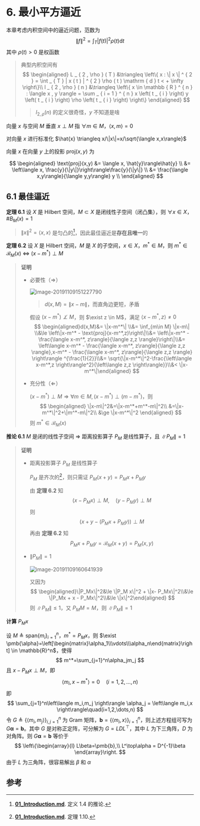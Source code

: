 # 6. 最小平方逼近

本章考虑内积空间中的逼近问题，范数为
$$
\|f\|^2=\int_T |f(t)|^2\rho(t)\mathrm{d}t
$$
其中 $\rho(t)>0$ 是权函数

> 典型内积空间有
> $$
> \begin{aligned}
> L _ { 2 , \rho } ( T ) &\triangleq \left\{ x : \| x \| ^ { 2 } = \int _ { T } | x ( t ) | ^ { 2 } \rho ( t ) \mathrm { d } t < + \infty \right\}\\
> l _ { 2 , \rho } ( n ) &\triangleq \left\{ x \in \mathbb { R } ^ { n } : \langle x , y \rangle = \sum _ { i = 1 } ^ { n } x \left( t _ { i } \right) y \left( t _ { i } \right) \rho \left( t _ { i } \right) \right\}
> \end{aligned}
> $$
> 
> > $l_{2,\rho}(n)$ 的定义很奇怪，$y$ 不知道是啥

向量 $x$ 与空间 $M$ 垂直 $x\perp M$ 指 $\forall m \in M$，$\langle x,m\rangle = 0$ 

对向量 $x$ 进行标准化 $\hat{x} \triangleq x/\|x\|=x/\sqrt{\langle x,x\rangle}$ 

向量 $x$ 在向量 $y$ 上的投影 $\text{proj}(x,y)$ 为

$$
\begin{aligned}
\text{proj}(x,y)
&= \langle x, \hat{y}\rangle\hat{y} \\
&= \left\langle x, \frac{y}{\|y\|}\right\rangle\frac{y}{\|y\|} \\
&= \frac{\langle x,y\rangle}{\langle y,y\rangle} y \\
\end{aligned}
$$

## 6.1 最佳逼近

**定理 6.1** 设 $X$ 是 Hilbert 空间，$M\subset X$ 是闭线性子空间（闭凸集），则 $\forall x \in X$，$\#B_M(x)=1$ 

> $\|x\|^2=\langle x,x \rangle$ 是匀凸的[^定义 1.4 的推论]，因此最佳逼近是**存在且唯一**的

**定理 6.2** 设 $X$ 是 Hilbert 空间，$M$ 是 $X$ 的子空间，$x\in X$，$m^*\in M$，则 $m^*\in \mathcal{B}_M(x)$ $\Leftrightarrow$ $(x-m^*)\perp M$ 

> **证明** 
>
> - 必要性（$\Rightarrow$）
>
>   ![image-20191109151227790](assets/image-20191109151227790.jpg)
>
>   > $d(x,M)=\|x-m\|$，而直角边更短，矛盾
>
>   假设 $(x-m^*)\not\perp M$，则 $\exist z \in M$，满足 $\left\langle x-m^*,z \right\rangle \neq 0$ 
>   $$
>   \begin{aligned}d(x,M)&= \|x-m^*\| \\&= \inf_{m\in M} \|x-m\| \\&\le \left\|x-m^* - \text{proj}(x-m^*,z)\right\|\\&= \left\|x-m^* - \frac{\langle x-m^*, z\rangle}{\langle z,z \rangle}\right\|\\&= \left\langle x-m^* - \frac{\langle x-m^*, z\rangle}{\langle z,z \rangle},x-m^* - \frac{\langle x-m^*, z\rangle}{\langle z,z \rangle} \right\rangle ^{\frac{1}{2}}\\&= \sqrt{\|x-m^*\|^2-\frac{\left\langle x-m^*,z \right\rangle^2}{\left\langle z,z \right\rangle}}\\&< \|x-m^*\|\end{aligned}
>   $$
>
> - 充分性（$\Leftarrow$）
>
>   $(x-m^*)\perp M \Rightarrow \forall m \in M,(x-m^*)\perp (m-m^*)$，则
>   $$
>   \begin{aligned}
>   \|x-m\|^2&=\|x-m^*+m^*-m\|^2\\
>   &=\|x-m^*\|^2+\|m^*-m\|^2\\
>   &\ge \|x-m^*\|^2
>   \end{aligned}
>   $$
>   则 $m^* \in \mathcal{B}_M(x)$ 
>

**推论 6.1** $M$ 是闭的线性子空间 $\Rightarrow$ 距离投影算子 $P_M$ 是线性算子，且 $\|P_M\|=1$ 

> **证明** 
>
> - 距离投影算子 $P_M$ 是线性算子
>
>   $P_M$ 是齐次的[^定理 1.10]，则只需证 $P_M(x+y)=P_Mx+P_My$ 
>
>   由 **定理 6.2** 知
>   $$
>   (x-P_Mx)\perp M,\quad (y-P_My)\perp M
>   $$
>   则
>   $$
>   (x+y-(P_Mx+P_My))\perp M
>   $$
>   再由 **定理 6.2** 知
>   $$
>   P_Mx+P_My = \mathcal{B}_M(x+y) = P_M(x,y)
>   $$
>
> - $\|P_M\|=1$ 
>
>   ![image-20191109160641939](assets/image-20191109160641939.jpg)
>
>   又因为
>   $$
>   \begin{aligned}\|P_Mx\|^2&\le \|P_M x\|^2 + \|x- P_Mx\|^2\\&\le \|P_Mx + x - P_Mx\|^2\\&\le \|x\|^2\end{aligned}
>   $$
>   则 $\|P_M\| \le 1$，又 $P_M M = M$，则 $\|P_M\| = 1$ 

**计算** $P_Mx$ 

设 $M\triangleq \text{span}\{m_i\}_{i=1}^n$，$m^*=P_Mx$，则 $\exist \pmb{\alpha}=\left[\begin{matrix}\alpha_1\\\vdots\\\alpha_n\end{matrix}\right] \in \mathbb{R}^n$，使得
$$
m^*=\sum_{j=1}^n\alpha_jm_j
$$
且 $x-P_Mx\perp M$，即
$$
\left\langle m_i,x-m^* \right\rangle=0 \quad(i=1,2,\dots,n)
$$
即
$$
\sum_{j=1}^n\left\langle m_i,m_j \right\rangle \alpha_j = \left\langle   m_i,x \right\rangle\quad(i=1,2,\dots,n)
$$
令 $G\triangleq \{\left\langle m_i,m_j \right\rangle\}_{i,j=1}^n$ 为 Gram 矩阵，$\pmb{b}=\{\left\langle m_i,x \right\rangle\}_{i=1}^n$，则上述方程组可写为 $G\pmb{\alpha}=\pmb{b}$。其中 $G$ 是对称正定阵，可分解为 $G=LDL^\top$，其中 $L$ 为下三角阵，$D$ 为对角阵。则 $G\pmb{\alpha}=\pmb{b}$ 等价于
$$
\left\{\begin{array}{l}
L\beta=\pmb{b},\\
L^\top\alpha = D^{-1}\beta
\end{array}\right.
$$
由于 $L$ 为三角阵，很容易解出 $\beta$ 和 $\alpha$ 

## 参考

[^定义 1.4 的推论]: [**01_Introduction.md**](01_Introduction.md). 定义 1.4 的推论.
[^定理 1.10]: [**01_Introduction.md**](01_Introduction.md). 定理 1.10.



